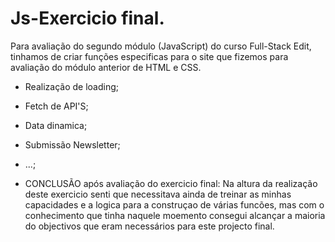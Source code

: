 # Js-Exercicio final.

Para avaliação do segundo módulo (JavaScript) do curso Full-Stack Edit, tinhamos de criar funções especificas para o site que fizemos para avaliação do módulo anterior de HTML e CSS.
- Realização de loading;
- Fetch de API'S;
- Data dinamica;
- Submissão Newsletter;
-  ...;

-  CONCLUSÃO após avaliação do exercicio final:
Na altura da realização deste exercicio senti que necessitava ainda de treinar as minhas capacidades e a logica para a construçao de várias funcões, mas com o conhecimento que tinha naquele moemento consegui alcançar a maioria do objectivos que eram necessários para este projecto final.


